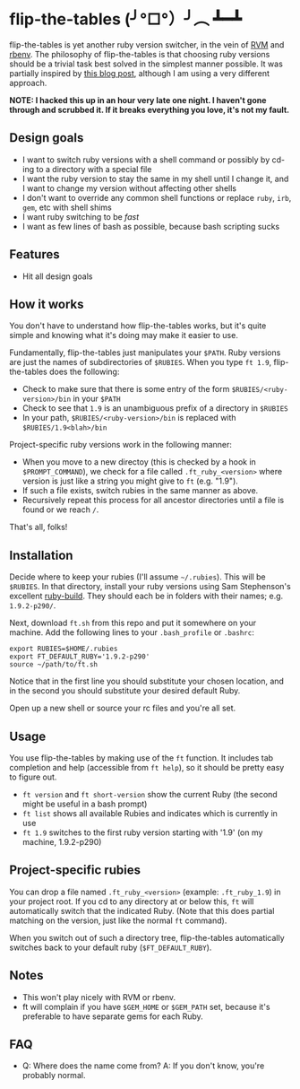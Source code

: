 flip-the-tables (╯°□°）╯︵ ┻━┻
============================

flip-the-tables is yet another ruby version switcher, in the vein of [RVM](http://beginrescueend.com/) and
[rbenv](https://github.com/sstephenson/rbenv). The philosophy of flip-the-tables is that choosing ruby
versions should be a trivial task best solved in the simplest manner possible. It was partially inspired by
[this blog post](http://chris.mowforth.com/si-because-rvm-and-rbenv-are-overkill), although I am using a very
different approach.

**NOTE: I hacked this up in an hour very late one night. I haven't gone through and scrubbed it. If it breaks
everything you love, it's not my fault.**

Design goals
------------

* I want to switch ruby versions with a shell command or possibly by cd-ing to a directory with a special file
* I want the ruby version to stay the same in my shell until I change it, and I want to change my version
  without affecting other shells
* I don't want to override any common shell functions or replace `ruby`, `irb`, `gem`, etc with shell shims
* I want ruby switching to be *fast*
* I want as few lines of bash as possible, because bash scripting sucks

Features
--------

* Hit all design goals

How it works
------------

You don't have to understand how flip-the-tables works, but it's quite simple and knowing what it's doing may
make it easier to use.

Fundamentally, flip-the-tables just manipulates your `$PATH`. Ruby versions are just the names of
subdirectories of `$RUBIES`. When you type `ft 1.9`, flip-the-tables does the following:

* Check to make sure that there is some entry of the form `$RUBIES/<ruby-version>/bin` in your `$PATH`
* Check to see that `1.9` is an unambiguous prefix of a directory in `$RUBIES`
* In your path, `$RUBIES/<ruby-version>/bin` is replaced with `$RUBIES/1.9<blah>/bin`

Project-specific ruby versions work in the following manner:

* When you move to a new directoy (this is checked by a hook in `$PROMPT_COMMAND`), we check for a file
  called `.ft_ruby_<version>` where version is just like a string you might give to `ft` (e.g. "1.9").
* If such a file exists, switch rubies in the same manner as above.
* Recursively repeat this process for all ancestor directories until a file is found or we reach `/`.

That's all, folks!

Installation
------------

Decide where to keep your rubies (I'll assume `~/.rubies`). This will be `$RUBIES`. In that directory, install
your ruby versions using Sam Stephenson's excellent [ruby-build](https://github.com/sstephenson/ruby-build).
They should each be in folders with their names; e.g. `1.9.2-p290/`.

Next, download `ft.sh` from this repo and put it somewhere on your machine. Add the following lines to your
`.bash_profile` or `.bashrc`:

    export RUBIES=$HOME/.rubies
    export FT_DEFAULT_RUBY='1.9.2-p290'
    source ~/path/to/ft.sh

Notice that in the first line you should substitute your chosen location, and in the second you should
substitute your desired default Ruby.

Open up a new shell or source your rc files and you're all set.

Usage
-----

You use flip-the-tables by making use of the `ft` function. It includes tab completion and help (accessible
from `ft help`), so it should be pretty easy to figure out.

* `ft version` and `ft short-version` show the current Ruby (the second might be useful in a bash prompt)
* `ft list` shows all available Rubies and indicates which is currently in use
* `ft 1.9` switches to the first ruby version starting with '1.9' (on my machine, 1.9.2-p290)

Project-specific rubies
-----------------------

You can drop a file named `.ft_ruby_<version>` (example: `.ft_ruby_1.9`) in your project root. If you cd to
any directory at or below this, `ft` will automatically switch that the indicated Ruby. (Note that this does
partial matching on the version, just like the normal `ft` command).

When you switch out of such a directory tree, flip-the-tables automatically switches back to your default ruby
(`$FT_DEFAULT_RUBY`).

Notes
-----

* This won't play nicely with RVM or rbenv.
* ft will complain if you have `$GEM_HOME` or `$GEM_PATH` set, because it's preferable to have separate gems
  for each Ruby.

FAQ
---

* Q: Where does the name come from? A: If you don't know, you're probably normal.
